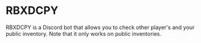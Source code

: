 # RBXDCPY
RBXDCPY is a Discord bot that allows you to check other player's and your public inventory. Note that it only works on public inventories. 
